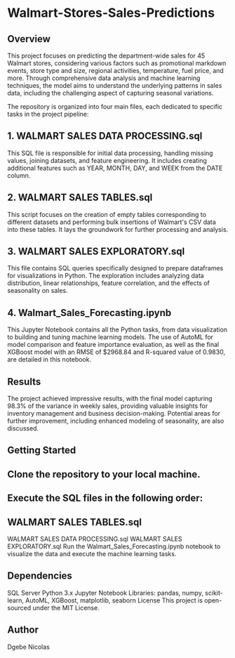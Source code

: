 # Walmart-Stores-Sales-Predictions

## Overview
This project focuses on predicting the department-wide sales for 45 Walmart stores, considering various factors such as promotional markdown events, store type and size, regional activities, temperature, fuel price, and more. Through comprehensive data analysis and machine learning techniques, the model aims to understand the underlying patterns in sales data, including the challenging aspect of capturing seasonal variations.

The repository is organized into four main files, each dedicated to specific tasks in the project pipeline:

## 1. WALMART SALES DATA PROCESSING.sql
This SQL file is responsible for initial data processing, handling missing values, joining datasets, and feature engineering. It includes creating additional features such as YEAR, MONTH, DAY, and WEEK from the DATE column.

## 2. WALMART SALES TABLES.sql
This script focuses on the creation of empty tables corresponding to different datasets and performing bulk insertions of Walmart's CSV data into these tables. It lays the groundwork for further processing and analysis.

## 3. WALMART SALES EXPLORATORY.sql
This file contains SQL queries specifically designed to prepare dataframes for visualizations in Python. The exploration includes analyzing data distribution, linear relationships, feature correlation, and the effects of seasonality on sales.

## 4. Walmart_Sales_Forecasting.ipynb
This Jupyter Notebook contains all the Python tasks, from data visualization to building and tuning machine learning models. The use of AutoML for model comparison and feature importance evaluation, as well as the final XGBoost model with an RMSE of $2968.84 and R-squared value of 0.9830, are detailed in this notebook.

## Results
The project achieved impressive results, with the final model capturing 98.3% of the variance in weekly sales, providing valuable insights for inventory management and business decision-making. Potential areas for further improvement, including enhanced modeling of seasonality, are also discussed.

## Getting Started
Clone the repository to your local machine.
---
Execute the SQL files in the following order:
---
WALMART SALES TABLES.sql
---
WALMART SALES DATA PROCESSING.sql
WALMART SALES EXPLORATORY.sql
Run the Walmart_Sales_Forecasting.ipynb notebook to visualize the data and execute the machine learning tasks.
## Dependencies
SQL Server
Python 3.x
Jupyter Notebook
Libraries: pandas, numpy, scikit-learn, AutoML, XGBoost, matplotlib, seaborn
License
This project is open-sourced under the MIT License.

## Author
Dgebe Nicolas
